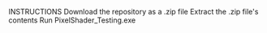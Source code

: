 INSTRUCTIONS
Download the repository as a .zip file
Extract the .zip file's contents
Run PixelShader_Testing.exe
